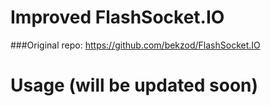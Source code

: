 # Improved FlashSocket.IO


###Original repo: https://github.com/bekzod/FlashSocket.IO


# Usage (will be updated soon)